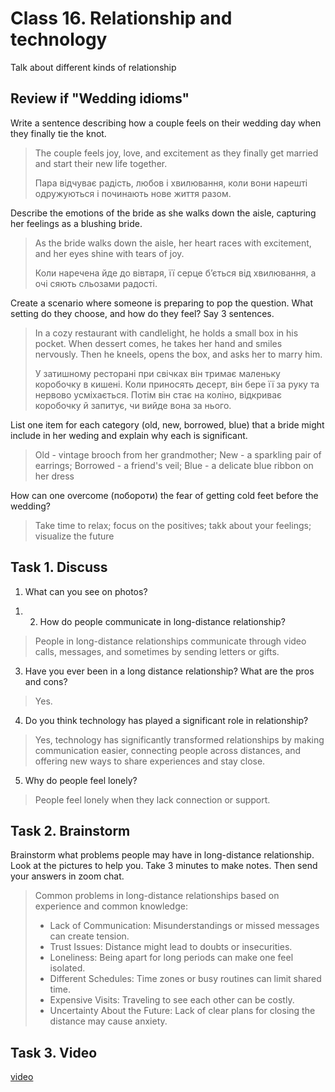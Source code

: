﻿# Class 16. Relationship and technology
Talk about different kinds of relationship

## Review if "Wedding idioms" 

Write a sentence describing how a couple feels on their wedding day when they finally tie the knot.
> The couple feels joy, love, and excitement as they finally get married and start their new life together.
>
> Пара відчуває радість, любов і хвилювання, коли вони нарешті одружуються і починають нове життя разом.

Describe the emotions of the bride as she walks down the aisle, capturing her feelings as a blushing bride.
> As the bride walks down the aisle, her heart races with excitement, and her eyes shine with tears of joy.
>
> Коли наречена йде до вівтаря, її серце б’ється від хвилювання, а очі сяють сльозами радості.

Create a scenario where someone is preparing to pop the question. What setting do they choose, and how do they feel? Say 3 sentences.
> In a cozy restaurant with candlelight, he holds a small box in his pocket. When dessert comes, he takes her hand and smiles nervously. Then he kneels, opens the box, and asks her to marry him.
>
> У затишному ресторані при свічках він тримає маленьку коробочку в кишені. Коли приносять десерт, він бере її за руку та нервово усміхається. Потім він стає на коліно, відкриває коробочку й запитує, чи вийде вона за нього.

List one item for each category (old, new, borrowed, blue) that a bride might include in her weding and explain why each is significant.
> Old - vintage brooch from her grandmother; New - a sparkling pair of earrings; Borrowed - a friend's veil; Blue - a delicate blue ribbon on her dress

How can one overcome (побороти) the fear of getting cold feet before the wedding?
> Take time to relax; focus on the positives; takk about your feelings; visualize the future

## Task 1. Discuss 
1. What can you see on photos?
> 

1. 2. How do people communicate in long-distance relationship?
> People in long-distance relationships communicate through video calls, messages, and sometimes by sending letters or gifts.

3. Have you ever been in a long distance relationship? What are the pros and cons?
> Yes.

4. Do you think technology has played a significant role in relationship?
> Yes, technology has significantly transformed relationships by making communication easier, connecting people across distances, and offering new ways to share experiences and stay close.

5. Why do people feel lonely?
> People feel lonely when they lack connection or support.

## Task 2. Brainstorm 
Brainstorm what problems people may have in long-distance relationship. Look at the pictures to help you.
Take 3 minutes to make notes. Then send your answers in zoom chat. 

> Common problems in long-distance relationships based on experience and common knowledge:
> - Lack of Communication: Misunderstandings or missed messages can create tension.
> - Trust Issues: Distance might lead to doubts or insecurities.
> - Loneliness: Being apart for long periods can make one feel isolated.
> - Different Schedules: Time zones or busy routines can limit shared time.
> - Expensive Visits: Traveling to see each other can be costly.
> - Uncertainty About the Future: Lack of clear plans for closing the distance may cause anxiety.

## Task 3. Video 

[video](https://youtu.be/3yna12vbJwo)
